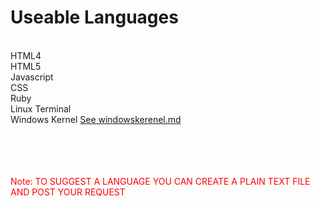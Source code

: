 <!doctype html>
<h1>Useable Languages</h1>
</br >
HTML4
</br >
HTML5
</br >
Javascript
</br >
CSS
</br >
Ruby
</br >
Linux Terminal
</br >
Windows Kernel <a href="http://github.com/zcomer4d/wifi-validator/blob/Languages/windowskerenel.md"> See windowskerenel.md </a>
</br >
</br >
</br >
</br >
</br >
<P>
  <font color="#FF0000"> Note: TO SUGGEST A LANGUAGE YOU CAN CREATE A PLAIN TEXT FILE AND POST YOUR REQUEST </font>
</> 
